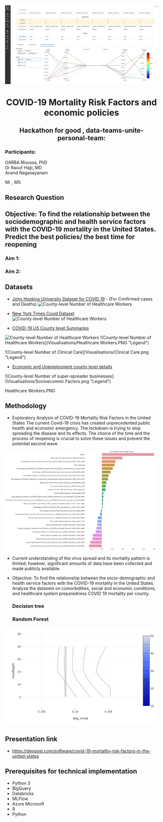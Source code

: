 
![County-level Number of super-spreader businesses](Visualisations/MLFlow.png "Legend")



<h1 align=center>COVID-19 Mortality Risk Factors and economic policies</h1>


<h2 align=center>Hackathon for good , data-teams-unite-personal-team:</h2>

<h3>Participants: </h3>

GARBA Moussa, PhD<br>
Dr Raouf Hajji, MD <br>
Anand Nagasayanam <br>

Mr , MS<br>


<h2>Research Question</h2>


## Objective: To find the relationship between the sociodemographic and health service factors with the COVID-19 mortality in the United States. Predict the best policies/ the best time for reopening
### Aim 1: 
### Aim 2: 

## Datasets
* [John Hopkins University Dataset for COVID 19](https://github.com/CSSEGISandData/COVID-19) - (For Confirmed cases and Deaths) 
![County-level Number of Healthcare Workers](Visualisations/correlation_clinical_care_rank_and_deaths.png"Legend")
* [New York Times Covid Dataset](https://github.com/nytimes/covid-19-data) 
![County-level Number of Healthcare Workers](Visualisations/Drinking.png"Legend")

* [COVID-19 US County level Summaries](https://github.com/JieYingWu/COVID-19_US_County-level_Summaries)

![County-level Number of Healthcare Workers](Visualisations/Drinking.png"Legend")
![County-level Number of Healthcare Workers](Visualisations/Healthcare Workers.PNG "Legend")

![County-level Number of Clinical Care](Visualisations/Clinical Care.png "Legend")



* [Economic and Unemployment county level details](https://www.ers.usda.gov/webdocs/DataFiles/48747/Unemployment.xls?v=990.7) 

![County-level Number of super-spreader businesses](Visualisations/Socioeconmic Factors.png "Legend")

Healthcare Workers.PNG
## Methodology 


* Exploratory Analysis of COVID-19 Mortality Risk Factors in the United States The current Covid-19 crisis has created unprecedented public health and economic emergency. The lockdown is trying to stop spreading the disease and its effects. The choice of the time and the process of reopening is crucial to solve these issues and prevent the potential second wave.

![County-level Number of super-spreader businesses](Visualisations/correlation_by_county_level.png "Legend")
    
    
* Current understanding of the virus spread and its mortality pattern is limited; however, significant amounts of data have been collected and made publicly available.

* Objective: To find the relationship between the socio-demographic and health service factors with the COVID-19 mortality in the United States. Analyze the datasets on comorbidities, social and economic conditions, and healthcare system preparedness COVID 19 mortality per county.


    ### Decision tree 
    
    
    ### Random Forest  
    
![County-level Number of super-spreader businesses](Visualisations/metrics_random_forest.png "Legend")
    
## Presentation link 

- https://devpost.com/software/covid-19-mortality-risk-factors-in-the-united-states 

## Prerequisites for technical implementation 

- Python 3
- BigQuery 
- Databricks
- MLFlow
- Azure Microsoft 
- R 
- Python 
